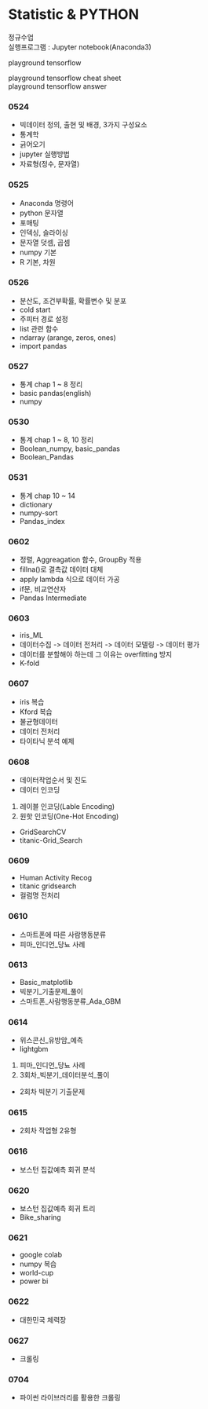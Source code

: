 # Statistic & PYTHON   
정규수업   
실행프로그램 : Jupyter notebook(Anaconda3)    
    
playground tensorflow    

playground tensorflow cheat sheet    
playground tensorflow answer    
      
   
### 0524   
- 빅데이터 정의, 출현 및 배경, 3가지 구성요소   
- 통계학   
- 긁어오기   
- jupyter 실행방법   
- 자료형(정수, 문자열)   

### 0525   
- Anaconda 명령어   
- python 문자열   
- 포매팅   
- 인덱싱, 슬라이싱   
- 문자열 덧셈, 곱셈   
- numpy 기본   
- R 기본, 차원   
    
### 0526
- 분산도, 조건부확률, 확률변수 및 분포
- cold start
- 주피터 경로 설정
- list 관련 함수
- ndarray (arange, zeros, ones)
- import pandas

### 0527
- 통계 chap 1 ~ 8 정리
- basic pandas(english)
- numpy

### 0530
- 통계 chap 1 ~ 8, 10 정리
- Boolean_numpy, basic_pandas
- Boolean_Pandas

### 0531
* 통계 chap 10 ~ 14
* dictionary
* numpy-sort   
* Pandas_index
   
### 0602
* 정렬, Aggreagation 함수, GroupBy 적용
* fillna()로 결측값 데이터 대체
* apply lambda 식으로 데이터 가공
* if문, 비교연산자
* Pandas Intermediate

### 0603
* iris_ML
* 데이터수집 -> 데이터 전처리 -> 데이터 모델링 -> 데이터 평가
* 데이터를 분할해야 하는데 그 이유는 overfitting 방지
* K-fold
    
### 0607
* iris 복습
* Kford 복습
* 불균형데이터
* 데이터 전처리
* 타이타닉 분석 예제   

### 0608
* 데이터작업순서 및 진도
* 데이터 인코딩
1) 레이블 인코딩(Lable Encoding)
2) 원핫 인코딩(One-Hot Encoding)
* GridSearchCV
* titanic-Grid_Search    

### 0609
* Human Activity Recog
* titanic gridsearch
* 컬럼명 전처리   

### 0610
* 스마트폰에 따른 사람행동분류
* 피마_인디언_당뇨 사례

### 0613
* Basic_matplotlib
* 빅분기_기출문제_풀이
* 스마트폰_사람행동분류_Ada_GBM

### 0614
* 위스콘신_유방암_예측
* lightgbm
1) 피마_인디언_당뇨 사례
2) 3회차_빅분기_데이터분석_풀이
* 2회차 빅분기 기출문제

### 0615
* 2회차 작업형 2유형

### 0616
* 보스턴 집값예측 회귀 분석

### 0620
* 보스턴 집값예측 회귀 트리
* Bike_sharing

### 0621
* google colab
* numpy 복습
* world-cup
* power bi

### 0622
* 대한민국 체력장

### 0627
* 크롤링

### 0704
* 파이썬 라이브러리를 활용한 크롤링

